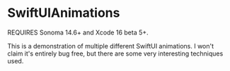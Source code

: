 # SwiftUIAnimations

REQUIRES Sonoma 14.6+ and Xcode 16 beta 5+.

This is a demonstration of multiple different SwiftUI animations. I won't claim it's entirely bug free, but there are some very interesting techniques used. 
